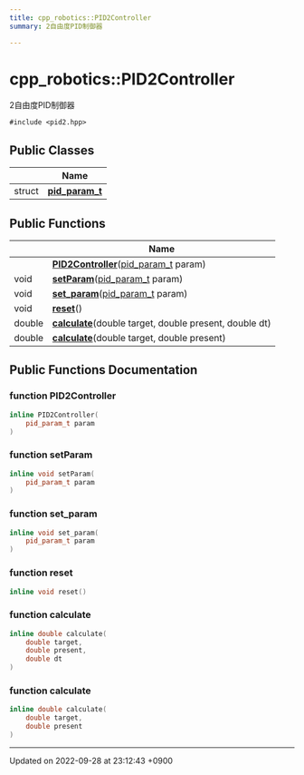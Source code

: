 ```yaml
---
title: cpp_robotics::PID2Controller
summary: 2自由度PID制御器 

---
```


# cpp_robotics::PID2Controller



2自由度PID制御器 


`#include <pid2.hpp>`

## Public Classes

|                | Name           |
| -------------- | -------------- |
| struct | **[pid_param_t](/cpp_robotics/doxybook/Classes/structcpp__robotics_1_1PID2Controller_1_1pid__param__t/)**  |

## Public Functions

|                | Name           |
| -------------- | -------------- |
| | **[PID2Controller](/cpp_robotics/doxybook/Classes/classcpp__robotics_1_1PID2Controller/#function-pid2controller)**([pid_param_t](/cpp_robotics/doxybook/Classes/structcpp__robotics_1_1PID2Controller_1_1pid__param__t/) param) |
| void | **[setParam](/cpp_robotics/doxybook/Classes/classcpp__robotics_1_1PID2Controller/#function-setparam)**([pid_param_t](/cpp_robotics/doxybook/Classes/structcpp__robotics_1_1PID2Controller_1_1pid__param__t/) param) |
| void | **[set_param](/cpp_robotics/doxybook/Classes/classcpp__robotics_1_1PID2Controller/#function-set-param)**([pid_param_t](/cpp_robotics/doxybook/Classes/structcpp__robotics_1_1PID2Controller_1_1pid__param__t/) param) |
| void | **[reset](/cpp_robotics/doxybook/Classes/classcpp__robotics_1_1PID2Controller/#function-reset)**() |
| double | **[calculate](/cpp_robotics/doxybook/Classes/classcpp__robotics_1_1PID2Controller/#function-calculate)**(double target, double present, double dt) |
| double | **[calculate](/cpp_robotics/doxybook/Classes/classcpp__robotics_1_1PID2Controller/#function-calculate)**(double target, double present) |

## Public Functions Documentation

### function PID2Controller

```cpp
inline PID2Controller(
    pid_param_t param
)
```


### function setParam

```cpp
inline void setParam(
    pid_param_t param
)
```


### function set_param

```cpp
inline void set_param(
    pid_param_t param
)
```


### function reset

```cpp
inline void reset()
```


### function calculate

```cpp
inline double calculate(
    double target,
    double present,
    double dt
)
```


### function calculate

```cpp
inline double calculate(
    double target,
    double present
)
```


-------------------------------

Updated on 2022-09-28 at 23:12:43 +0900